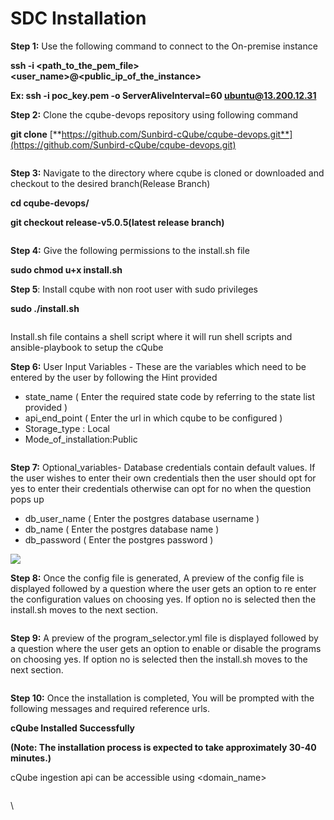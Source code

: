 # SDC Installation

**Step 1:** Use the following command to connect to the On-premise instance

&#x20;     **ssh -i \<path\_to\_the\_pem\_file> \<user\_name>@\<public\_ip\_of\_the\_instance>**

&#x20;      **Ex: ssh -i poc\_key.pem -o ServerAliveInterval=60 ubuntu@13.200.12.31**&#x20;

**Step 2:** Clone the cqube-devops repository using following command

&#x20;        **git clone** [**https://github.com/Sunbird-cQube/cqube-devops.git**](https://github.com/Sunbird-cQube/cqube-devops.git)    &#x20;

<figure><img src="https://lh4.googleusercontent.com/LVrcmhInvNGnFXBZ2ZRHWZMqBGRqCX9DKsXteWhbRmV6X6EPDDo7TDOnwyDKjgahfIVWnnqsrXZ31AXnc5HOpDgcZEKdaBQN64bli_8wbM4xHZxmICUKdKIsXIkfqYGiXvE70Ryxtvnv0sttt0KbQnQ" alt=""><figcaption></figcaption></figure>

**Step 3:** Navigate to the directory where cqube is cloned or downloaded and checkout to the desired branch(Release Branch)

&#x20;                  **cd cqube-devops/**&#x20;

&#x20;                    **git checkout release-v5.0.5(latest release branch)**

<figure><img src="https://lh4.googleusercontent.com/qGnkWolEPHARu8cx0EFfpfyErug71YUFL6BzcboIVFdeKbZcrnnGtPJX3K4bRWTOJ9z3_LqR7LG5UWaVd3FkBcAuQA4Op8v_SW7DhsKL3Mk06TrIHX3zR0hRfgUTOKqUtSag5H01zkoK7kTIRMJ-ZPo" alt=""><figcaption></figcaption></figure>

**Step 4:** Give the following permissions to the install.sh file

&#x20;                 **sudo chmod u+x install.sh**

**Step 5**: Install cqube with non root user with sudo privileges

&#x20;                **sudo ./install.sh**

<figure><img src="https://lh3.googleusercontent.com/8-TCjndfNmhcIz0VcBUThl0Tt7D0eabbgLg6BFNZBLP1PDysbYUIjQXbkE7S2COFUfCg-qrD7MkZIzGITkzEQcYrzqSmrHudpWKKLFU62AdAKOiP_of_DII9H4keBrEZKyRYY-ihPNf2KA1Dcmm-d_Y" alt=""><figcaption></figcaption></figure>

Install.sh file contains a shell script where it will run shell scripts and ansible-playbook to setup the cQube

**Step 6:** User Input Variables - These are the variables which need to be entered by the user by following the Hint provided

* state\_name ( Enter the required state code by referring to the state list provided )
* api\_end\_point ( Enter the url in which cqube to be configured )
* Storage\_type : Local
* Mode\_of\_installation:Public

<figure><img src="https://lh4.googleusercontent.com/d58hbAaNpvDKOPouLI5bvLkM-2ZrqiKBsHOT5tXqVWta_lcI45p4QJ0UkdTv416tGw9VBTqz1GoIFgXqe8W4QJ2UetHRmhwbD0NmJfhIuu02TwC7ek-4VFx_0-SKcn7xlgR7syoWuoAGKDPq90PhV7c" alt=""><figcaption></figcaption></figure>

**Step 7:** Optional\_variables- Database credentials contain default values. If the user wishes to enter their own credentials then the user should opt for yes to enter their credentials otherwise can opt for no when the question pops up

* db\_user\_name ( Enter the postgres database username )&#x20;
* db\_name ( Enter the postgres database name )
* db\_password ( Enter the postgres password )

![](https://lh5.googleusercontent.com/PQSTfzWT0BPjtTe72EuCIiDxpO10S6XPn7Mv66t30yyuerrjWb4B9oUMtojPUjyeAwakZgOxQLpnY0VkHJN4i1g7BOWjYBh3C5EZXafu16YSZtbdUnTfh4mbdpCna0JuWBpbVPJUUU\_Y\_dtL6Bf6xUY)

**Step 8:** Once the config file is generated, A preview of the config file is displayed followed by a question where the user gets an option to re enter the configuration values on choosing yes. If option no is selected then the install.sh moves to the next section.

<figure><img src="https://lh4.googleusercontent.com/xIyf4G-HwzWAB0L9y-sFwH1s7jfXnoQB9G0oSRbVjlUNvzLh2QdlKY9W6dgeKcRocoL4koqk1nLBEwU7OGQV4ui1mpK6_l-9xDtk85UuL6Md6cRmiogUjfeJW02FF5abNuKvUwYqSLydl7uVeFXgXa0" alt=""><figcaption></figcaption></figure>

**Step 9:**  A preview of the program\_selector.yml file is displayed followed by a question where the user gets an option to enable or disable the programs on choosing yes. If option no is selected then the install.sh moves to the next section.

<figure><img src="https://lh5.googleusercontent.com/84BynE9o-c4gHYwC5w_2GjkzCI1KxO1IrgVCK5cz_x6px4cweNM5kpFvGk9NC2Hca1lXUh9lmiedor9d8uCs6Np9VDAIPhOcU6bet29Cd6aCjh_jNNU7P9_aAOcAUcHV8Ua9rmrcwSuGF065hW6Ei2U" alt=""><figcaption></figcaption></figure>

**Step 10:** Once the installation is completed, You will be prompted with the following messages and required reference urls.

&#x20;              **cQube Installed Successfully**

**(Note: The installation process is expected to take approximately 30-40 minutes.)**

cQube ingestion api can be accessible using \<domain\_name>

<figure><img src="https://lh4.googleusercontent.com/1u8Ey9_9IWWC4yycnYp1T5jrekIJxNIxy9yrvlx4vChVHIvHa97W1Em_dKuLb4yN9pQfA_Rd77oBO1HoEdq171JY7EoByfA2kESaifZG5dPtA_bgTHkcatjSiPp9lvruGSDrpVHBCzrm_FrlzPw3N4U" alt=""><figcaption></figcaption></figure>

\

